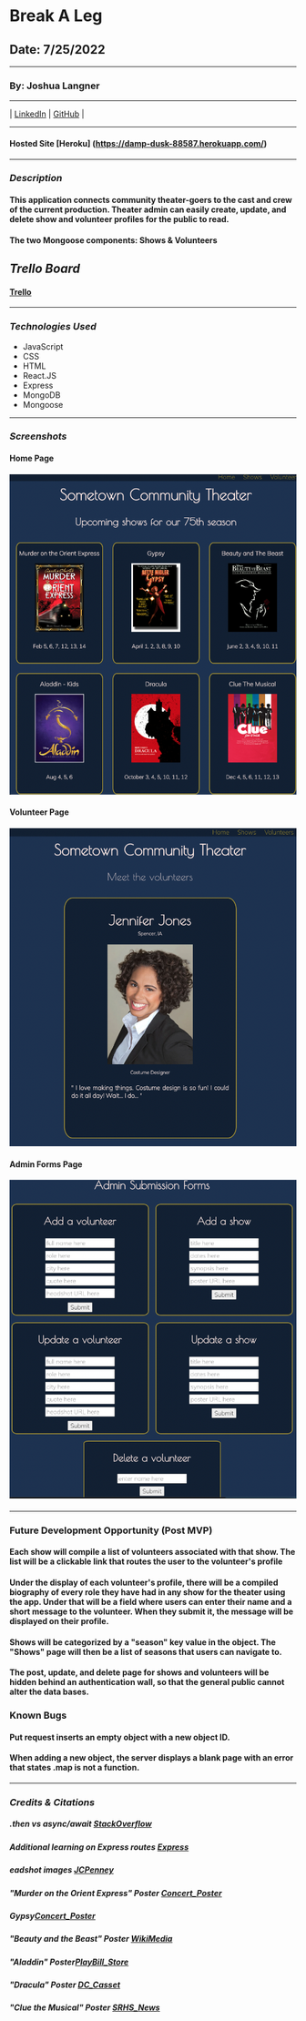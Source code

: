 # Break A Leg

## Date: 7/25/2022

---

### By: Joshua Langner

---

| [LinkedIn](https://www.linkedin.com/in/josh-langner-48) | [GitHub](https://github.com/jlangner87) |

---

#### Hosted Site [Heroku] (https://damp-dusk-88587.herokuapp.com/)

---

### **_Description_**

#### This application connects community theater-goers to the cast and crew of the current production. Theater admin can easily create, update, and delete show and volunteer profiles for the public to read.

#### The two Mongoose components: Shows & Volunteers

## **_Trello Board_**

#### [Trello](https://trello.com/invite/b/4PqpHSkZ/8c35f8b876eae832e5ee083fb5e78a40/full-stack-mern-application)

---

### **_Technologies Used_**

- JavaScript
- CSS
- HTML
- React.JS
- Express
- MongoDB
- Mongoose

---

### **_Screenshots_**

#### Home Page

#### ![Home Page](./screenshots/home.png)

#### Volunteer Page

#### ![Forms Page](./screenshots/volunteer.png)

#### Admin Forms Page

#### ![Forms Page](./screenshots/forms.png)

---

### **Future Development Opportunity (Post MVP)**

#### Each show will compile a list of volunteers associated with that show. The list will be a clickable link that routes the user to the volunteer's profile

#### Under the display of each volunteer's profile, there will be a compiled biography of every role they have had in any show for the theater using the app. Under that will be a field where users can enter their name and a short message to the volunteer. When they submit it, the message will be displayed on their profile.

#### Shows will be categorized by a "season" key value in the object. The "Shows" page will then be a list of seasons that users can navigate to.

#### The post, update, and delete page for shows and volunteers will be hidden behind an authentication wall, so that the general public cannot alter the data bases.

### **Known Bugs**

#### Put request inserts an empty object with a new object ID.

#### When adding a new object, the server displays a blank page with an error that states .map is not a function.

---

### _Credits & Citations_

##### .then vs async/await [StackOverflow](https://stackoverflow.com/questions/54495711/async-await-vs-then-which-is-the-best-for-performance)

##### Additional learning on Express routes [Express](https://expressjs.com/en/starter/basic-routing.html)

##### eadshot images [JCPenney](https://jcpportraits.com/business-headshot/)

##### "Murder on the Orient Express" Poster [Concert_Poster](https://concertposter.org/wp-content/uploads/2020/08/GypsyBetteMidler-rop.jpg)

##### Gypsy[Concert_Poster](https://concertposter.org/wp-content/uploads/2020/08/GypsyBetteMidler-rop.jpg)

##### "Beauty and the Beast" Poster [WikiMedia](https://upload.wikimedia.org/wikipedia/en/1/10/Beauty_and_the_Beast_%28cover_art%29_%E2%80%93_The_Broadway_Musical.jpg)

##### "Aladdin" Poster[PlayBill_Store](https://www.playbillstore.com/resize/Shared/Images/Product/Aladdin-the-Musical-Broadway-Poster/Aladdin_windowcard_14x22-1.jpg?bw=1000&w=1000&bh=1000&h=1000)

##### "Dracula" Poster [DC_Casset](https://dcassetcdn.com/design_img/3563506/688104/688104_19526344_3563506_3c0df975_image.jpg)

##### "Clue the Musical" Poster [SRHS_News](https://srhsnews.com/wp-content/uploads/2019/05/bl-clue-poster.jpg)
